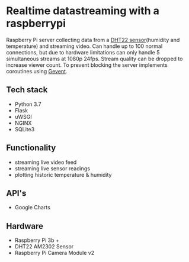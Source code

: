 # Realtime datastreaming with a raspberrypi
Raspberry Pi server collecting data from a [DHT22 sensor](https://learn.adafruit.com/dht/overview)(humidity and temperature) and streaming video. Can handle up to 100 normal connections, but due to hardware limitations can only handle 5 simultaneous streams at 1080p 24fps. Stream quality can be dropped to increase viewer count. To prevent blocking the server implements coroutines using [Gevent](http://www.gevent.org/).

## Tech stack
- Python 3.7
- Flask
- uWSGI
- NGINX
- SQLite3

## Functionality
- streaming live video feed
- streaming live sensor readings
- plotting historic temperature & humidity

## API's
- Google Charts

## Hardware
- Raspberry Pi 3b +
- DHT22 AM2302 Sensor
- Raspberry Pi Camera Module v2
